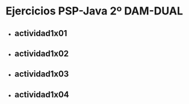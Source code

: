 # Ejercicios PSP-Java 2º DAM-DUAL

- ## actividad1x01
- ## actividad1x02
- ## actividad1x03
- ## actividad1x04